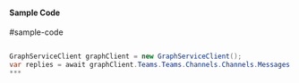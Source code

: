 #### Sample Code
#sample-code 

```C#

GraphServiceClient graphClient = new GraphServiceClient();
var replies = await graphClient.Teams.Teams.Channels.Channels.Messages.Messages.Replies.Replies.Request().GetAsync();
*** 

```